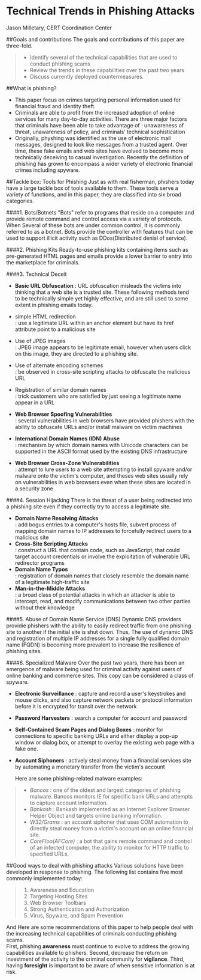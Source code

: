 Technical Trends in Phishing Attacks
=========

Jason Milletary, CERT Coordination Center

##Goals and contributions
The goals and contributions of this paper are three-fold.
> - Identify several of the technical capabilities that are used to conduct phishing scams
> - Review the trends in these capabilities over the past two years
> - Discuss currently deployed countermeasures.

##What is phishing?
- This paper focus on crimes targeting personal information used for financial fraud and identity theft.
- Criminals are able to profit from the increased adoption of online services for many day-to-day activities. There are three major factors that criminals have been able to take advantage of : unawareness of threat, unawareness of policy, and criminals’ technical sophistication
- Originally, physhing was identified as the use of electronic mail messages, designed to look like messages from a trusted agent. Over time, these fake emails and web sites have evolved to become more technically deceiving to casual investigation. Recently the definition of phishing has grown to encompass a wider variety of electronic financial crimes including spyware.


##Tackle box: Tools for Phishing
Just as with real fisherman, phishers today have a large tackle box of tools available to them.
These tools serve a variety of functions, and in this paper, they are classified into six broad categories.

####1. Bots/Botnets
 "Bots" refer to programs that reside on a computer and provide remote command and control access via a variety of protocols. 
When Several of these bots are under common control, it is commonly referred to as a botnet. Bots provide the controller with features that can be used to support illicit activity such as DDos(Distributed denial of service).


####2. Phishing Kits
 Ready-to-use phishing kits containing items such as pre-generated HTML pages and emails provide a lower barrier to entry into the marketplace for criminals.

####3. Technical Deceit
- **Basic URL Obfuscation** : URL obfuscation misleads the victims into thinking that a web site is a trusted site. These following methods tend to be technically simple yet highly effective, and are still used to some extent in phishing emails today.
 - simple HTML redirection  
   : use a legitimate URL within an anchor element but have its href attribute point to a malicious site
 - Use of JPEG images  
   : JPEG image appears to be legitimate email, however when users click on this image, they are directed to a phishing site.
 - Use of alternate encoding schemes  
   : be observed in cross-site scripting attacks to obfuscate the malicious URL
 - Registration of similar domain names  
   : trick customers who are satisfied by just seeing a legitimate name appear in a URL

- **Web Browser Spoofing Vulnerabilities**  
 : several vulnerabilities in web browsers have provided phishers with the ability to obfuscate URLs and/or install malware on victim machines
- **International Domain Names (IDN) Abuse**  
 : mechanism by which domain names with Unicode characters can be supported in the ASCII format used by the existing DNS infrastructure
- **Web Browser Cross-Zone Vulnerabilities**  
 : attempt to lure users to a web site attempting to install spyware and/or malware onto the victim's computer, and theses web sites usually rely on vulnerabilities in web browsers even when these sites are located in a security zone

####4. Session Hijacking
  There is the threat of a user being redirected into a phishing site even if they correctly try to access a legitimate site.
- **Domain Name Resolving Attacks**  
 : add bogus entries to a computer's hosts file, subvert process of mapping domain names to IP addresses to forcefully redirect users to a malicious site
- **Cross-Site Scripting Attacks**  
 : construct a URL that contain code, such as JavaScript, that could target account credentials or involve the exploitation of vulnerable URL redirector programs
- **Domain Name Typos**  
 : registration of domain names that closely resemble the domain name of a legitimate high-traffic site
- **Man-in-the-Middle Attacks**  
 : a broad class of potential attacks in which an attacker is able to intercept, read, and modify communications between two other parties without their knowledge

####5. Abuse of Domain Name Service (DNS)
  Dynamic DNS providers providie phishers with the ability to easily redirect traffic from one phishing site to another if the initial site is shut down. Thus, The use of dynamic DNS and registration of multiple IP addresses for a single fully qualified domain name (FQDN) is becoming more prevalent to increase the resilience of phishing sites.

####6. Specialized Malware
  Over the past two years, there has been an emergence of malware being used for criminal activity against users of online banking and commerce sites. This copy can be considered a class of spyware.
- **Electronic Surveillance** : capture and record a user's keystrokes and mouse clicks, and also capture network packets or protocol information before it is encrypted for transit over the network
- **Password Harvesters** : search a computer for account and password
- **Self-Contained Scam Pages and Dialog Boxes** : monitor for connections to specific banking URLs and either display a pop-up window or dialog box, or attempt to overlay the existing web page with a fake one.
- **Account Siphoners** : actively steal money from a financial services site by automating a monetary transfer from the victim's account

  Here are some phishing-related malware examples:
> - *Bancos* : one of the oldest and largest categories of phishing malware. Bancos monitors IE for specific bank URLs and attempts to capture account information.
> - *Bankash* : Bankash implemented as an Internet Explorer Browser Helper Object and targets online banking information.
> - *W32/Grams* : an account siphoner that uses COM automation to directly steal money from a victim's account on an online financial site.
> - *CoreFloo(AFCore)* : a bot that gains remote command and control of an infected computer, the ability to monitor for HTTP traffic to specified URLs.


##Good ways to deal with phishing attacks
  Various solutions have been developed in response to phishing. The following list contains five most commonly implemented today:
 > 1. Awareness and Education
 > 2. Targeting Hosting Sites
 > 3. Web Browser Toolbars
 > 4. Strong Authentication and Authorization
 > 5. Virus, Spyware, and Spam Prevention

  And Here are some recommendations of this paper to help people deal with the increasing technical capabilities of criminals conducting phishing scams.  
  First, phishing **awareness** must continue to evolve to address the growing capabilities available to phishers. Second, decrease the return on investment of the activity to the criminal community for **vigilance**. Third, having **foresight** is important to be aware of when sensitive information is at risk.
